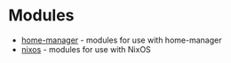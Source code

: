 # Modules
- [home-manager](home-manager) - modules for use with home-manager
- [nixos](nixos) - modules for use with NixOS
